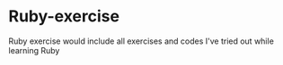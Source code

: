 # Ruby-exercise
Ruby exercise would include all exercises and codes I've tried out while learning Ruby
